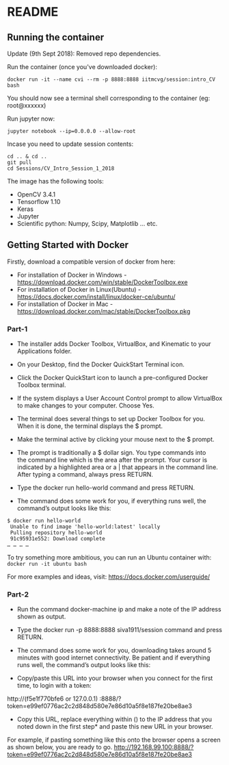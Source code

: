 # README

## Running the container

Update (9th Sept 2018): Removed repo dependencies.

Run the container (once you've downloaded docker):

```
docker run -it --name cvi --rm -p 8888:8888 iitmcvg/session:intro_CV bash
```

You should now see a terminal shell corresponding to the container (eg: root@xxxxxx)

Run jupyter now:
```
jupyter notebook --ip=0.0.0.0 --allow-root
```

Incase you need to update session contents:
```
cd .. & cd ..
git pull
cd Sessions/CV_Intro_Session_1_2018
```

The image has the following tools:

* OpenCV 3.4.1
* Tensorflow 1.10
* Keras
* Jupyter
* Scientific python: Numpy, Scipy, Matplotlib ... etc.

## Getting Started with Docker 

Firstly, download a compatible version of docker from here:

* For installation of Docker in Windows - https://download.docker.com/win/stable/DockerToolbox.exe 
* For installation of Docker in Linux(Ubuntu) - https://docs.docker.com/install/linux/docker-ce/ubuntu/   
* For installation of Docker in Mac -   
https://download.docker.com/mac/stable/DockerToolbox.pkg  


### Part-1 

* The installer adds Docker Toolbox, VirtualBox, and Kinematic to your Applications folder.   
* On your Desktop, find the Docker QuickStart Terminal icon.  
* Click the Docker QuickStart icon to launch a pre-configured Docker Toolbox terminal.    
* If the system displays a User Account Control prompt to allow VirtualBox to make changes to your computer. Choose Yes.  
* The terminal does several things to set up Docker Toolbox for you. When it is done, the terminal displays the $ prompt.  

* Make the terminal active by clicking your mouse next to the $ prompt.
* The prompt is traditionally a $ dollar sign. You type commands into the command line which is the area after the prompt. Your cursor is indicated by a highlighted area or a | that appears in the command line. After typing a command, always press RETURN.


* Type the docker run hello-world command and press RETURN.
* The command does some work for you, if everything runs well, the command’s output looks like this:

```
$ docker run hello-world
 Unable to find image 'hello-world:latest' locally
 Pulling repository hello-world
 91c95931e552: Download complete
… … … …
```
 To try something more ambitious, you can run an Ubuntu container with:
` docker run -it ubuntu bash`

 For more examples and ideas, visit: https://docs.docker.com/userguide/

### Part-2

* Run the command docker-machine ip and make a note of the IP address shown as output.

* Type the docker run -p 8888:8888 siva1911/session command and press RETURN.

* The command does some work for you, downloading takes around 5 minutes with good internet connectivity. Be patient and if everything runs well, the command’s output looks like this:

* Copy/paste this URL into your browser when you connect for the first time, to login with a token:

http://(f5e1f770bfe6 or 127.0.0.1) :8888/?token=e99ef0776ac2c2d848d580e7e86d10a5f8e187fe20be8ae3

* Copy this URL, replace everything within () to the IP address that you noted down in the first step* and paste this new URL in your browser.


For example, if pasting something like this onto the browser opens a screen as shown below, you are ready to go.  http://192.168.99.100:8888/?token=e99ef0776ac2c2d848d580e7e86d10a5f8e187fe20be8ae3


